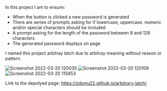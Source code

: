 In this project I am to ensure:

* When the button is clicked a new password is generated
* There are series of prompts asking for if lowercase, uppercase. numeric and/or special characters should be included
* A prompt asking for the length of the password between 8 and 128 characters
* The generated password displays on page

I named this project arbitray latch due to arbitray meaning without reason or pattern.

![Screenshot 2022-03-20 120035](https://user-images.githubusercontent.com/94766160/159173804-2450b18a-81fd-4f27-8f09-31738e50308e.png)
![Screenshot 2022-03-20 120109](https://user-images.githubusercontent.com/94766160/159173808-3df9480c-455e-440d-8114-67c31c73e00a.png)
![Screenshot 2022-03-20 115953](https://user-images.githubusercontent.com/94766160/159173815-644d151f-b7b4-4a4c-8edf-3ad238800ee4.png)


Link to the depolyed page: https://zdsmu22.github.io/arbitrary-latch/
